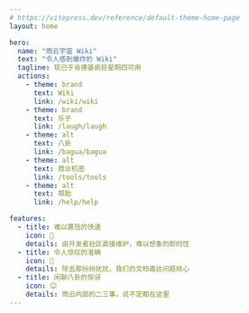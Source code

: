 ```yaml
---
# https://vitepress.dev/reference/default-theme-home-page
layout: home

hero:
  name: "雨云宇宙 Wiki"
  text: "令人感到爆炸的 Wiki"
  tagline: 现已于肯德基疯狂星期四可用
  actions:
    - theme: brand
      text: Wiki
      link: /wiki/wiki
    - theme: brand
      text: 乐子
      link: /laugh/laugh
    - theme: alt
      text: 八卦
      link: /bagua/bagua 
    - theme: alt
      text: 商业机密
      link: /tools/tools
    - theme: alt
      text: 帮助
      link: /help/help

features:
  - title: 难以置信的快速
    icon: 🚀
    details: 由开发者社区直接维护，难以想象的即时性
  - title: 令人惊叹的准确
    icon: 🎯
    details: 除去那纷纷扰扰，我们的文档直达问题核心
  - title: 闲聊八卦的惊讶
    icon: 😉
    details: 雨云内部的二三事，说不定都在这里
---
```


